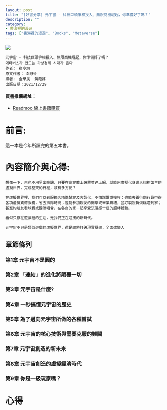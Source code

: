 ```yaml
---
layout: post
title: "[好書分享] 元宇宙 - 科技巨頭爭相投入、無限商機崛起，你準備好了嗎？"
description: ""
category: 
- 書海裡的漫遊
tags: ["書海裡的漫遊", "Books", "Metaverse"]
---
```




<div><a href="http://moo.im/a/25wEST" title="元宇宙"><img src="https://cdn.readmoo.com/cover/8e/9d7flb8_210x315.jpg?v=0"></a></div>



```
元宇宙 - 科技巨頭爭相投入、無限商機崛起，你準備好了嗎？
메타버스가 만드는 가상경제 시대가 온다
作者： 崔亨旭  
原文作者： 최형욱  
譯者： 金學民  黃菀婷  
出版日期：2021/12/29 
```

#### 買書推薦網址：

- [Readmoo 線上書籍購買](http://moo.im/a/25wEST)

# 前言:

這一本是今年所讀完的第五本書。

# 內容簡介與心得:

```
想像一下，再也不用早出晚歸，只要在家穿戴上裝置並連上網，就能用虛擬化身進入栩栩如生的虛擬世界，完成整天的行程，該有多方便？
 
在虛擬世界裡，我們可以到服飾店精準試穿及客製化，不怕踩雷或撞衫；也能去銀行向行員申辦各項虛擬貨幣服務，省去排隊時間；還能參加親友的開學或畢業典禮，並訂製祝賀蛋糕送到家；甚至約朋友看球賽或聽演唱會，在各自的家一起享受沉浸感十足的超棒體驗。
 
看似只存在遊戲裡的生活，是我們正在迎接的新時代。 
 
元宇宙不只是類似遊戲的虛擬世界，還是即將打破現實框架，全面改變人
```

## 章節條列

### 第1章 元宇宙不是圓的

### 第2章 「連結」的進化將顛覆一切

###  第3章 元宇宙是什麼?

### 第4章 一秒搞懂元宇宙的歷史

###  第5章 為了邁向元宇宙所做的各種嘗試

### 第6章 元宇宙的核心技術與需要克服的難關

### 第7章 元宇宙創造的新未來

### 第8章 元宇宙創造的虛擬經濟時代


### 第9章 你是一級玩家嗎？




# 心得

